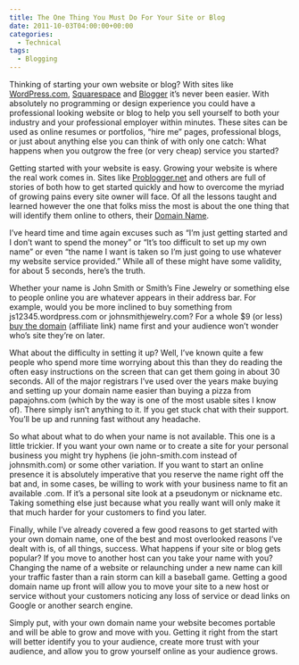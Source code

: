 ```yaml
---
title: The One Thing You Must Do For Your Site or Blog
date: 2011-10-03T04:00:00+00:00
categories:
  - Technical
tags:
  - Blogging
---
```


Thinking of starting your own website or blog? With sites like [WordPress.com](http://wordpress.com "WordPress.com"), [Squarespace](http://www.squarespace.com/ "Squarespace") and [Blogger](http://www.blogger.com/ "Blogger") it’s never been easier. With absolutely no programming or design experience you could have a professional looking website or blog to help you sell yourself to both your industry and your professional employer within minutes. These sites can be used as online resumes or portfolios, “hire me” pages, professional blogs, or just about anything else you can think of with only one catch: What happens when you outgrow the free (or very cheap) service you started?

Getting started with your website is easy. Growing your website is where the real work comes in. Sites like [Problogger.net](http://problogger.net "Problogger.net") and others are full of stories of both how to get started quickly and how to overcome the myriad of growing pains every site owner will face. Of all the lessons taught and learned however the one that folks miss the most is about the one thing that will identify them online to others, their [Domain Name](http://en.wikipedia.org/wiki/Domain_name "Domain Name on Wikipedia").

I’ve heard time and time again excuses such as “I’m just getting started and I don’t want to spend the money” or “It’s too difficult to set up my own name” or even “the name I want is taken so I’m just going to use whatever my website service provided.” While all of these might have some validity, for about 5 seconds, here’s the truth.

Whether your name is John Smith or Smith’s Fine Jewelry or something else to people online you are whatever appears in their address bar. For example, would you be more inclined to buy something from js12345.wordpress.com or johnsmithjewelry.com? For a whole $9 (or less) [buy the domain](http://www.namecheap.com/?aff=21628 "Namecheap.com") (affiliate link) name first and your audience won’t wonder who’s site they’re on later.

What about the difficulty in setting it up? Well, I’ve known quite a few people who spend more time worrying about this than they do reading the often easy instructions on the screen that can get them going in about 30 seconds. All of the major registrars I’ve used over the years make buying and setting up your domain name easier than buying a pizza from papajohns.com (which by the way is one of the most usable sites I know of). There simply isn’t anything to it. If you get stuck chat with their support. You’ll be up and running fast without any headache.

So what about what to do when your name is not available. This one is a little trickier. If you want your own name or to create a site for your personal business you might try hyphens (ie john-smith.com instead of johnsmith.com) or some other variation. If you want to start an online presence it is absolutely imperative that you reserve the name right off the bat and, in some cases, be willing to work with your business name to fit an available .com. If it’s a personal site look at a pseudonym or nickname etc. Taking something else just because what you really want will only make it that much harder for your customers to find you later.

Finally, while I’ve already covered a few good reasons to get started with your own domain name, one of the best and most overlooked reasons I’ve dealt with is, of all things, success. What happens if your site or blog gets popular? If you move to another host can you take your name with you? Changing the name of a website or relaunching under a new name can kill your traffic faster than a rain storm can kill a baseball game. Getting a good domain name up front will allow you to move your site to a new host or service without your customers noticing any loss of service or dead links on Google or another search engine.

Simply put, with your own domain name your website becomes portable and will be able to grow and move with you. Getting it right from the start will better identify you to your audience, create more trust with your audience, and allow you to grow yourself online as your audience grows.